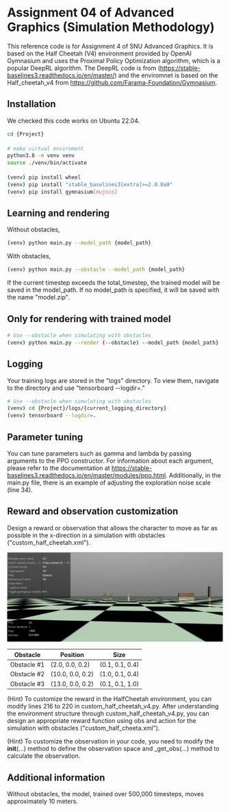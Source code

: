 # Assignment 04 of Advanced Graphics (Simulation Methodology)

This reference code is for Assignment 4 of SNU Advanced Graphics. It is based on the Half Cheetah (V4) environment provided by OpenAI Gymnasium and uses the Proximal Policy Optimization algorithm, which is a popular DeepRL algorithm. The DeepRL code is from (https://stable-baselines3.readthedocs.io/en/master/) and the enviromnet is based on the Half_cheetah_v4 from https://github.com/Farama-Foundation/Gymnasium.


## Installation 

We checked this code works on Ubuntu 22.04.

```bash
cd {Project}

# make virtual enviroment 
python3.8 -m venv venv
source ./venv/bin/activate
 
(venv) pip install wheel
(venv) pip install "stable_baselines3[extra]>=2.0.0a9"
(venv) pip install gymnasium[mujoco]

```

## Learning and rendering

Without obstacles,
```bash
(venv) python main.py --model_path {model_path}
```

With obstacles,
```bash
(venv) python main.py --obstacle --model_path {model_path}
```

If the current timestep exceeds the total_timestep, the trained model will be saved in the model_path. If no model_path is specified, it will be saved with the name "model.zip".

## Only for rendering with trained model

```bash
# Use --obstacle when simulating with obstacles
(venv) python main.py --render (--obstacle) --model_path {model_path}
```

## Logging

Your training logs are stored in the "logs" directory. To view them, navigate to the directory and use "tensorboard --logdir=."
```bash
# Use --obstacle when simulating with obstacles
(venv) cd {Project}/logs/{current_logging_directory}
(venv) tensorboard --logdir=.
```

## Parameter tuning 

You can tune parameters such as gamma and lambda by passing arguments to the PPO constructor. For information about each argument, please refer to the documentation at https://stable-baselines3.readthedocs.io/en/master/modules/ppo.html. Additionally, in the main.py file, there is an example of adjusting the exploration noise scale (line 34).

## Reward and observation customization 

Design a reward or observation that allows the character to move as far as possible in the x-direction in a simulation with obstacles ("custom_half_cheetah.xml"). 

![Simulation with obstacles](./Picture.png)

| Obstacle       | Position                               | Size                                           |
|------------|-------------------------------------------|------------------------------------------------|
| Obstacle #1 | (2.0, 0.0, 0.2) | (0.1, 0.1, 0.4) |
| Obstacle #2 | (10.0, 0.0, 0.2) | (1.0, 0.1, 0.4) |
| Obstacle #3 | (13.0, 0.0, 0.2) | (0.1, 0.1, 1.0) |


(Hint) To customize the reward in the HalfCheetah environment, you can modify lines 216 to 220 in custom_half_cheetah_v4.py. After understanding the environment structure through custom_half_cheetah_v4.py, you can design an appropriate reward function using obs and action for the simulation with obstacles ("custom_half_cheeta.xml").

(Hint) To customize the observation in your code, you need to modify the __init__(...) method to define the observation space and _get_obs(...) method to calculate the observation.

## Additional information 

Without obstacles, the model, trained over 500,000 timesteps, moves approximately 10 meters.


